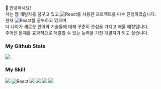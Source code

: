 
🌸 안녕하세요! <br />
저는 웹 개발자를 꿈꾸고 있고,<img alt="React" src="https://img.shields.io/badge/-React-45b8d8?style=flat-square&logo=react&logoColor=white" />를 사용한 프로젝트를 다수 진행하였습니다. <br />
현재 <img alt="React" src="https://img.shields.io/badge/-React-45b8d8?style=flat-square&logo=react&logoColor=white" />를 공부하고 있으며 <br/>
더 나아가 새로운 언어와 기술들에 대해 꾸준히 관심을 가지고 배울 예정입니다. <br/>
주어진 문제를  효과적으로 해결할 수 있는 능력을 가진 개발자가 되고 싶습니다.



### My Github Stats
![](https://github-readme-stats.vercel.app/api?username=Yunhas&show_icons=true&theme=cobalt)



### My Skill 
<img src="https://img.shields.io/badge/JavaScript-F7DF1E?style=flat-square&logo=JavaScript&logoColor=white"/> <img alt="React" src="https://img.shields.io/badge/-React-45b8d8?style=flat-square&logo=react&logoColor=white" /> <img src="https://img.shields.io/badge/Python-3776AB?style=flat-square&logo=Python&logoColor=white"/> <img src="https://img.shields.io/badge/Flask-000000?style=flat-square&logo=Flask&logoColor=white"/> <img src="https://img.shields.io/badge/Firebase-FFCA28?style=flat-square&logo=Firebase&logoColor=white"/> <img src="https://img.shields.io/badge/MySQL-4479A1?style=flat-square&logo=MySQL&logoColor=white"/>

